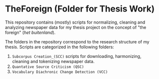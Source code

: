 # TheForeign (Folder for Thesis Work)

This repository contains (mostly) scripts for normalizing, cleaning and analyzing newspaper data for my thesis project on the concept of "the foreign" (_het buitenland_).

The folders in the repository correspond to the research structure of my thesis. Scripts are categorized in the following folders:
1. `Subcorpus Creation_(SCC)`   scripts for downloading, harmonizing, cleaning and tokenizing newspaper data.
2. `Quantative Source Criticism (QSC)`
3. `Vocabulary Diachronic Change Detection (VCC)`
